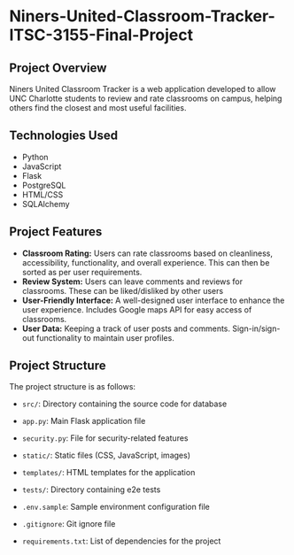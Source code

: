 # Niners-United-Classroom-Tracker-ITSC-3155-Final-Project

## Project Overview

Niners United Classroom Tracker is a web application developed to allow UNC Charlotte students to review and rate classrooms on campus, helping others find the closest and most useful facilities.

## Technologies Used

- Python
- JavaScript
- Flask
- PostgreSQL
- HTML/CSS
- SQLAlchemy

## Project Features

- **Classroom Rating:** Users can rate classrooms based on cleanliness, accessibility, functionality, and overall experience. This can then be sorted as per user requirements.
- **Review System:** Users can leave comments and reviews for classrooms. These can be liked/disliked by other users
- **User-Friendly Interface:** A well-designed user interface to enhance the user experience. Includes Google maps API for easy access of classrooms.
- **User Data:** Keeping a track of user posts and comments. Sign-in/sign-out functionality to maintain user profiles.

## Project Structure

The project structure is as follows:

- `src/`: Directory containing the source code for database
  
- `app.py`: Main Flask application file
  
- `security.py`: File for security-related features

- `static/`: Static files (CSS, JavaScript, images)

- `templates/`: HTML templates for the application

- `tests/`: Directory containing e2e tests

- `.env.sample`: Sample environment configuration file

- `.gitignore`: Git ignore file

- `requirements.txt`: List of dependencies for the project

